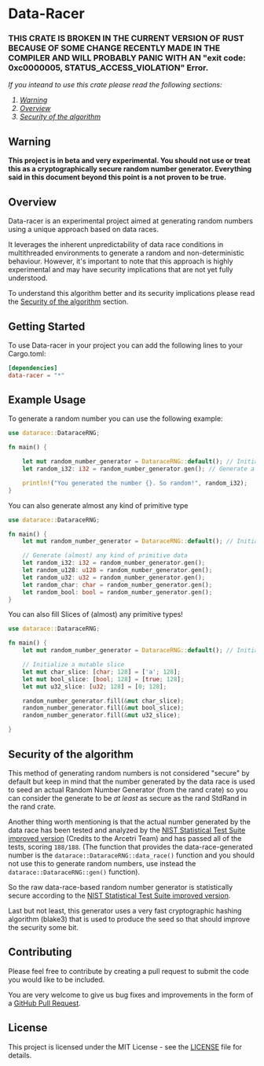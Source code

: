 # Data-Racer
### THIS CRATE IS BROKEN IN THE CURRENT VERSION OF RUST BECAUSE OF SOME CHANGE RECENTLY MADE IN THE COMPILER AND WILL PROBABLY PANIC WITH AN "exit code: 0xc0000005, STATUS_ACCESS_VIOLATION" Error.

<i>
If you inteand to use this crate please read the following sections:
<ol>
    <li><a href="#warning">Warning</a></li>
    <li><a href="#overview">Overview</a></li>
    <li><a href="#security-of-the-algorithm">Security of the algorithm</a></li> 
</ol>
</i>

## Warning

**This project is in beta and very experimental. You should not use or treat this as a cryptographically secure random number generator.
Everything said in this document beyond this point is a not proven to be true.**

## Overview
Data-racer is an experimental project aimed at generating random numbers using a unique approach based on data races.

It leverages the inherent unpredictability of data race conditions in multithreaded environments to generate a random and non-deterministic behaviour.
However, it's important to note that this approach is highly experimental and may have security implications that are not yet fully understood.

To understand this algorithm better and its security implications please read the [Security of the algorithm](#security-of-the-algorithm) section.

## Getting Started
To use Data-racer in your project you can add the following lines to your Cargo.toml:

```toml
[dependencies]
data-racer = "*"
```

## Example Usage
To generate a random number you can use the following example:
```rust
use datarace::DataraceRNG;

fn main() {

    let mut random_number_generator = DataraceRNG::default(); // Initialize the random number generator and make it mutable
    let random_i32: i32 = random_number_generator.gen(); // Generate a random i32

    println!("You generated the number {}. So random!", random_i32);
}
```

You can also generate almost any kind of primitive type

```rust
use datarace::DataraceRNG;

fn main() {
    let mut random_number_generator = DataraceRNG::default(); // Initialize the random number generator and make it mutable

    // Generate (almost) any kind of primitive data
    let random_i32: i32 = random_number_generator.gen();
    let random_u128: u128 = random_number_generator.gen();
    let random_u32: u32 = random_number_generator.gen();
    let random_char: char = random_number_generator.gen();
    let random_bool: bool = random_number_generator.gen();
}
```

You can also fill Slices of (almost) any primitive types!
```rust
use datarace::DataraceRNG;

fn main() {
    let mut random_number_generator = DataraceRNG::default(); // Initialize the random number generator and make it mutable

    // Initialize a mutable slice
    let mut char_slice: [char; 128] = ['a'; 128];
    let mut bool_slice: [bool; 128] = [true; 128];
    let mut u32_slice: [u32; 128] = [0; 128];

    random_number_generator.fill(&mut char_slice);
    random_number_generator.fill(&mut bool_slice);
    random_number_generator.fill(&mut u32_slice);

}
```
## Security of the algorithm
This method of generating random numbers is not considered "secure" by default but keep in mind that the number generated by the data race is used to seed an actual Random Number Generator (from the rand crate) so you can consider the generate to be *at least* as secure as the rand StdRand in the rand crate.

Another thing worth mentioning is that the actual number generated by the data race has been tested and analyzed by the [NIST Statistical Test Suite improved version](https://github.com/arcetri/sts) (Credits to the
Arcetri Team) and has passed all of the tests, scoring `188/188`. (The function that provides the data-race-generated number is the `datarace::DataraceRNG::data_race()` function and you should not use this to generate random numbers, use instead the `datarace::DataraceRNG::gen()` function).

So the raw data-race-based random number generator is statistically secure according to the [NIST Statistical Test Suite improved version](https://github.com/arcetri/sts).

Last but not least, this generator uses a very fast cryptographic hashing algorithm (blake3) that is used to produce the seed so that should improve the security some bit.
## Contributing
Please feel free to contribute by creating a pull request to submit the code you would like to be included.

You are very welcome to give us bug fixes and improvements in the form of a [GitHub Pull Request](https://github.com/victoralan2/data-racer/pulls).

## License
This project is licensed under the MIT License - see the [LICENSE](https://github.com/victoralan2/data-racer/blob/master/LICENSE.txt) file for details.

